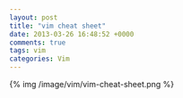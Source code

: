 ```yaml
---
layout: post
title: "vim cheat sheet"
date: 2013-03-26 16:48:52 +0000
comments: true
tags: vim
categories: Vim
---
```



{% img /image/vim/vim-cheat-sheet.png %}

